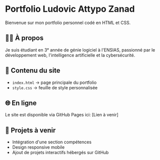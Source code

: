 # Portfolio Ludovic Attypo Zanad

Bienvenue sur mon portfolio personnel codé en HTML et CSS.

## 👨‍💻 À propos
Je suis étudiant en 3ᵉ année de génie logiciel à l'ENSIAS, passionné par le développement web, l'intelligence artificielle et la cybersécurité.

## 📁 Contenu du site
- `index.html` → page principale du portfolio
- `style.css` → feuille de style personnalisée

## 🌐 En ligne
Le site est disponible via GitHub Pages ici: [Lien à venir]

## 🚀 Projets à venir
- Intégration d'une section compétences
- Design responsive mobile
- Ajout de projets interactifs hébergés sur GitHub

